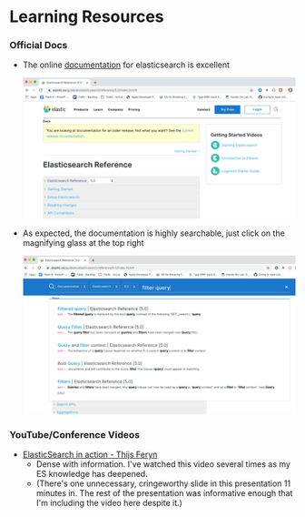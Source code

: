 # Learning Resources

### Official Docs

 - The online [documentation](https://www.elastic.co/guide/en/elasticsearch/reference/5.0/index.html) for elasticsearch is excellent

    ![elasticsearch documentation homepage with magnifying class on upper right to open search bar](../images/es_documentation.gif)

  - As expected, the documentation is highly searchable, just click on the magnifying glass at the top right

    ![elasticsearch blue searchbar with relevant results just below](../images/es_documentation_searchbar.gif)

### YouTube/Conference Videos

  - [ElasticSearch in action - Thijs Feryn](https://www.youtube.com/watch?v=oPObRc8tHgQ)
    - Dense with information.  I've watched this video several times as my ES knowledge has deepened.
    - (There's one unnecessary, cringeworthy slide in this presentation 11 minutes in.  The rest of the presentation was informative enough that I'm including the video here despite it.)
